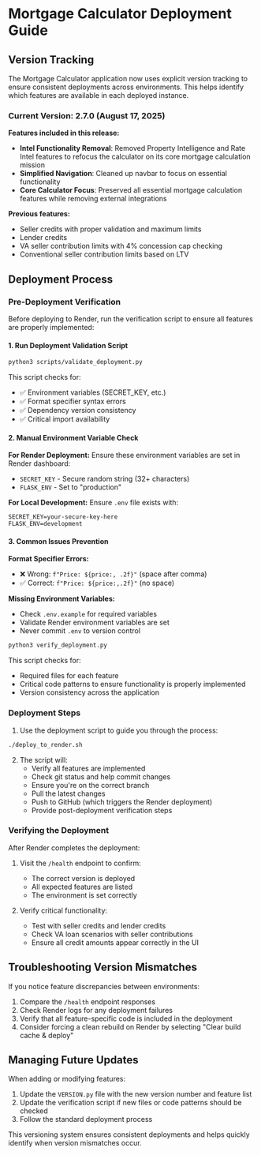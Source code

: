 # Mortgage Calculator Deployment Guide

## Version Tracking

The Mortgage Calculator application now uses explicit version tracking to ensure consistent deployments across environments. This helps identify which features are available in each deployed instance.

### Current Version: 2.7.0 (August 17, 2025)

**Features included in this release:**
- **Intel Functionality Removal**: Removed Property Intelligence and Rate Intel features to refocus the calculator on its core mortgage calculation mission
- **Simplified Navigation**: Cleaned up navbar to focus on essential functionality
- **Core Calculator Focus**: Preserved all essential mortgage calculation features while removing external integrations

**Previous features:**
- Seller credits with proper validation and maximum limits
- Lender credits
- VA seller contribution limits with 4% concession cap checking
- Conventional seller contribution limits based on LTV

## Deployment Process

### Pre-Deployment Verification

Before deploying to Render, run the verification script to ensure all features are properly implemented:

#### 1. Run Deployment Validation Script
```bash
python3 scripts/validate_deployment.py
```

This script checks for:
- ✅ Environment variables (SECRET_KEY, etc.)
- ✅ Format specifier syntax errors
- ✅ Dependency version consistency
- ✅ Critical import availability

#### 2. Manual Environment Variable Check

**For Render Deployment:**
Ensure these environment variables are set in Render dashboard:
- `SECRET_KEY` - Secure random string (32+ characters)
- `FLASK_ENV` - Set to "production"

**For Local Development:**
Ensure `.env` file exists with:
```
SECRET_KEY=your-secure-key-here
FLASK_ENV=development
```

#### 3. Common Issues Prevention

**Format Specifier Errors:**
- ❌ Wrong: `f"Price: ${price:, .2f}"`  (space after comma)
- ✅ Correct: `f"Price: ${price:,.2f}"` (no space)

**Missing Environment Variables:**
- Check `.env.example` for required variables
- Validate Render environment variables are set
- Never commit `.env` to version control

```bash
python3 verify_deployment.py
```

This script checks for:
- Required files for each feature
- Critical code patterns to ensure functionality is properly implemented
- Version consistency across the application

### Deployment Steps

1. Use the deployment script to guide you through the process:

```bash
./deploy_to_render.sh
```

2. The script will:
   - Verify all features are implemented
   - Check git status and help commit changes
   - Ensure you're on the correct branch
   - Pull the latest changes
   - Push to GitHub (which triggers the Render deployment)
   - Provide post-deployment verification steps

### Verifying the Deployment

After Render completes the deployment:

1. Visit the `/health` endpoint to confirm:
   - The correct version is deployed
   - All expected features are listed
   - The environment is set correctly

2. Verify critical functionality:
   - Test with seller credits and lender credits
   - Check VA loan scenarios with seller contributions
   - Ensure all credit amounts appear correctly in the UI

## Troubleshooting Version Mismatches

If you notice feature discrepancies between environments:

1. Compare the `/health` endpoint responses
2. Check Render logs for any deployment failures
3. Verify that all feature-specific code is included in the deployment
4. Consider forcing a clean rebuild on Render by selecting "Clear build cache & deploy"

## Managing Future Updates

When adding or modifying features:

1. Update the `VERSION.py` file with the new version number and feature list
2. Update the verification script if new files or code patterns should be checked
3. Follow the standard deployment process

This versioning system ensures consistent deployments and helps quickly identify when version mismatches occur.
